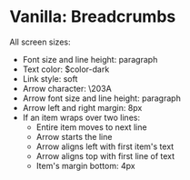 # Vanilla: Breadcrumbs

All screen sizes:
- Font size and line height: paragraph
- Text color: $color-dark
- Link style: soft
- Arrow character: \203A
- Arrow font size and line height: paragraph
- Arrow left and right margin: 8px
- If an item wraps over two lines:
	- Entire item moves to next line
	- Arrow starts the line
	- Arrow aligns left with first item's text
	- Arrow aligns top with first line of text
	- Item's margin bottom: 4px